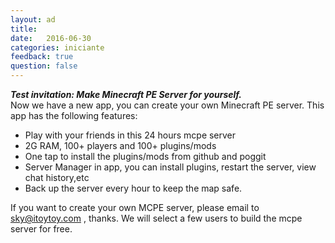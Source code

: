 ```yaml
---
layout: ad
title:  
date:   2016-06-30
categories: iniciante
feedback: true
question: false
---
```

***Test invitation: Make Minecraft PE Server for yourself.***  
Now we have a new app, you can create your own Minecraft PE server.
This app has the following features:
- Play with your friends in this 24 hours mcpe server
- 2G RAM, 100+ players and 100+ plugins/mods
- One tap to install the plugins/mods from github and poggit
- Server Manager in app, you can install plugins, restart the server, view chat history,etc
- Back up the server every hour to keep the map safe.

If you want to create your own MCPE server, please email to sky@itoytoy.com , thanks.
We will select a few users to build the mcpe server for free.
